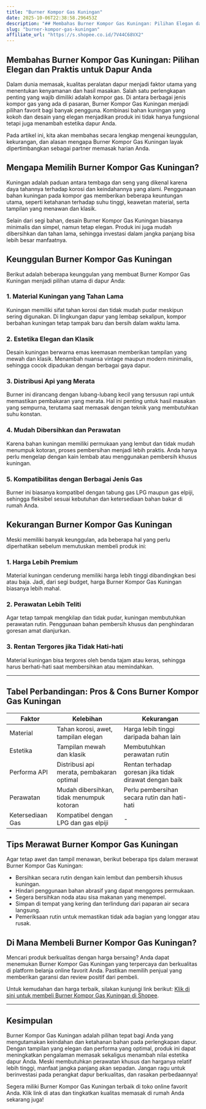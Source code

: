 ```yaml
---
title: "Burner Kompor Gas Kuningan"
date: 2025-10-06T22:38:58.296453Z
description: "## Membahas Burner Kompor Gas Kuningan: Pilihan Elegan dan Praktis untuk Dapur Anda..."
slug: "burner-kompor-gas-kuningan"
affiliate_url: "https://s.shopee.co.id/7V44C68VX2"
---
```

## Membahas Burner Kompor Gas Kuningan: Pilihan Elegan dan Praktis untuk Dapur Anda

Dalam dunia memasak, kualitas peralatan dapur menjadi faktor utama yang menentukan kenyamanan dan hasil masakan. Salah satu perlengkapan penting yang wajib dimiliki adalah kompor gas. Di antara berbagai jenis kompor gas yang ada di pasaran, Burner Kompor Gas Kuningan menjadi pilihan favorit bagi banyak pengguna. Kombinasi bahan kuningan yang kokoh dan desain yang elegan menjadikan produk ini tidak hanya fungsional tetapi juga menambah estetika dapur Anda.

Pada artikel ini, kita akan membahas secara lengkap mengenai keunggulan, kekurangan, dan alasan mengapa Burner Kompor Gas Kuningan layak dipertimbangkan sebagai partner memasak harian Anda.

## Mengapa Memilih Burner Kompor Gas Kuningan?

Kuningan adalah paduan antara tembaga dan seng yang dikenal karena daya tahannya terhadap korosi dan keindahannya yang alami. Penggunaan bahan kuningan pada kompor gas memberikan beberapa keuntungan utama, seperti ketahanan terhadap suhu tinggi, keawetan material, serta tampilan yang menawan dan klasik.

Selain dari segi bahan, desain Burner Kompor Gas Kuningan biasanya minimalis dan simpel, namun tetap elegan. Produk ini juga mudah dibersihkan dan tahan lama, sehingga investasi dalam jangka panjang bisa lebih besar manfaatnya.

## Keunggulan Burner Kompor Gas Kuningan

Berikut adalah beberapa keunggulan yang membuat Burner Kompor Gas Kuningan menjadi pilihan utama di dapur Anda:

### 1. Material Kuningan yang Tahan Lama

Kuningan memiliki sifat tahan korosi dan tidak mudah pudar meskipun sering digunakan. Di lingkungan dapur yang lembap sekalipun, kompor berbahan kuningan tetap tampak baru dan bersih dalam waktu lama.

### 2. Estetika Elegan dan Klasik

Desain kuningan berwarna emas keemasan memberikan tampilan yang mewah dan klasik. Menambah nuansa vintage maupun modern minimalis, sehingga cocok dipadukan dengan berbagai gaya dapur.

### 3. Distribusi Api yang Merata

Burner ini dirancang dengan lubang-lubang kecil yang tersusun rapi untuk memastikan pembakaran yang merata. Hal ini penting untuk hasil masakan yang sempurna, terutama saat memasak dengan teknik yang membutuhkan suhu konstan.

### 4. Mudah Dibersihkan dan Perawatan

Karena bahan kuningan memiliki permukaan yang lembut dan tidak mudah menumpuk kotoran, proses pembersihan menjadi lebih praktis. Anda hanya perlu mengelap dengan kain lembab atau menggunakan pembersih khusus kuningan.

### 5. Kompatibilitas dengan Berbagai Jenis Gas

Burner ini biasanya kompatibel dengan tabung gas LPG maupun gas elpiji, sehingga fleksibel sesuai kebutuhan dan ketersediaan bahan bakar di rumah Anda.

## Kekurangan Burner Kompor Gas Kuningan

Meski memiliki banyak keunggulan, ada beberapa hal yang perlu diperhatikan sebelum memutuskan membeli produk ini:

### 1. Harga Lebih Premium

Material kuningan cenderung memiliki harga lebih tinggi dibandingkan besi atau baja. Jadi, dari segi budget, harga Burner Kompor Gas Kuningan biasanya lebih mahal.

### 2. Perawatan Lebih Teliti

Agar tetap tampak mengkilap dan tidak pudar, kuningan membutuhkan perawatan rutin. Penggunaan bahan pembersih khusus dan penghindaran goresan amat dianjurkan.

### 3. Rentan Tergores jika Tidak Hati-hati

Material kuningan bisa tergores oleh benda tajam atau keras, sehingga harus berhati-hati saat membersihkan atau memindahkan.

---

## Tabel Perbandingan: Pros & Cons Burner Kompor Gas Kuningan

| Faktor            | Kelebihan                                                            | Kekurangan                                              |
|-------------------|----------------------------------------------------------------------|----------------------------------------------------------|
| Material          | Tahan korosi, awet, tampilan elegan                                 | Harga lebih tinggi daripada bahan lain                   |
| Estetika         | Tampilan mewah dan klasik                                            | Membutuhkan perawatan rutin                              |
| Performa API    | Distribusi api merata, pembakaran optimal                            | Rentan terhadap goresan jika tidak dirawat dengan baik |
| Perawatan       | Mudah dibersihkan, tidak menumpuk kotoran                          | Perlu pembersihan secara rutin dan hati-hati            |
| Ketersediaan Gas| Kompatibel dengan LPG dan gas elpiji                                | -                                                        |

## Tips Merawat Burner Kompor Gas Kuningan

Agar tetap awet dan tampil menawan, berikut beberapa tips dalam merawat Burner Kompor Gas Kuningan:

- Bersihkan secara rutin dengan kain lembut dan pembersih khusus kuningan.
- Hindari penggunaan bahan abrasif yang dapat menggores permukaan.
- Segera bersihkan noda atau sisa makanan yang menempel.
- Simpan di tempat yang kering dan terlindung dari paparan air secara langsung.
- Pemeriksaan rutin untuk memastikan tidak ada bagian yang longgar atau rusak.

## Di Mana Membeli Burner Kompor Gas Kuningan?

Mencari produk berkualitas dengan harga bersaing? Anda dapat menemukan Burner Kompor Gas Kuningan yang terpercaya dan berkualitas di platform belanja online favorit Anda. Pastikan memilih penjual yang memberikan garansi dan review positif dari pembeli.

Untuk kemudahan dan harga terbaik, silakan kunjungi link berikut: [Klik di sini untuk membeli Burner Kompor Gas Kuningan di Shopee](https://s.shopee.co.id/7V44C68VX2).

---

## Kesimpulan

Burner Kompor Gas Kuningan adalah pilihan tepat bagi Anda yang mengutamakan keindahan dan ketahanan bahan pada perlengkapan dapur. Dengan tampilan yang elegan dan performa yang optimal, produk ini dapat meningkatkan pengalaman memasak sekaligus menambah nilai estetika dapur Anda. Meski membutuhkan perawatan khusus dan harganya relatif lebih tinggi, manfaat jangka panjang akan sepadan. Jangan ragu untuk berinvestasi pada perangkat dapur berkualitas, dan rasakan perbedaannya!

Segera miliki Burner Kompor Gas Kuningan terbaik di toko online favorit Anda. Klik link di atas dan tingkatkan kualitas memasak di rumah Anda sekarang juga!
